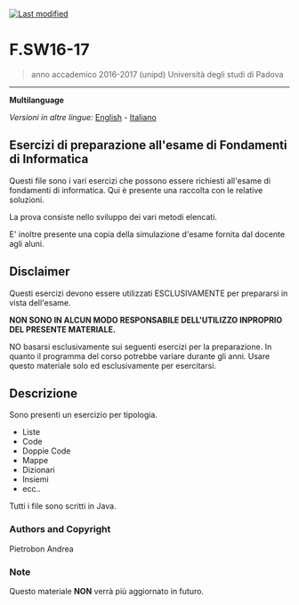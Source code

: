 [![Last modified](https://img.shields.io/badge/Last%20modified-10--Aug--2021-red)](https://github.com/Piero24/F.SW16-17)
# F.SW16-17

> anno accademico 2016-2017 (unipd)
> Università degli studi di Padova

---
**Multilanguage**

*Versioni in altre lingue:* [English](https://github.com/Piero24/F.SW16-17/blob/main/README-EN.md) - [Italiano](https://github.com/Piero24/F.SW16-17/blob/main/README.md)

## Esercizi di preparazione all'esame di Fondamenti di Informatica


Questi file sono i vari esercizi che possono essere richiesti all'esame di fondamenti di informatica.
Qui è presente una raccolta con le relative soluzioni.

La prova consiste nello sviluppo dei vari metodi elencati.

E' inoltre presente una copia della simulazione d'esame fornita dal docente agli aluni.


## Disclaimer


Questi esercizi devono essere utilizzati ESCLUSIVAMENTE per prepararsi in vista dell'esame.


**NON SONO IN ALCUN MODO RESPONSABILE DELL'UTILIZZO INPROPRIO DEL PRESENTE MATERIALE.**


NO basarsi esclusivamente sui seguenti esercizi per la preparazione.
In quanto il programma del corso potrebbe variare durante gli anni.
Usare questo materiale solo ed esclusivamente per esercitarsi.


## Descrizione


Sono presenti un esercizio per tipologia.

- Liste
- Code
- Doppie Code
- Mappe
- Dizionari
- Insiemi
- ecc..

Tutti i file sono scritti in Java.


### Authors and Copyright

Pietrobon Andrea

### Note

Questo materiale **NON** verrà più aggiornato in futuro.
